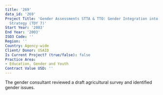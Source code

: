 ```yaml
---
title: '269'
data_id: '269'
Project Title: 'Gender Assessments STTA & TTO: Gender Integration into Agricultural
  Strategy (TDY 7)'
Start Year: '2003'
End Year: '2003'
ISO3 Code: ''
Region: ''
Country: Agency-wide
Client/ Donor: USAID
Is Current Project? (true/false): false
Practice Area:
- Education, Gender and Youth
Contract Value USD: ''
---
```


The gender consultant reviewed a draft agricultural survey and identified gender issues.